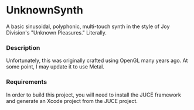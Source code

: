 # UnknownSynth
A basic sinusoidal, polyphonic, multi-touch synth in the style of Joy Division's "Unknown Pleasures."  Literally.

### Description
Unfortunately, this was originally crafted using OpenGL many years ago.  At some point, I may update it to use Metal.

### Requirements
In order to build this project, you will need to install the JUCE framework and generate an Xcode project from the JUCE project.

